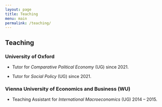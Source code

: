 ```yaml
---
layout: page
title: Teaching
menu: main
permalink: /teaching/
---
```


## Teaching

### University of Oxford

- Tutor for *Comparative Political Economy* (UG) since 2021.

- Tutor for *Social Policy* (UG) since 2021.

### Vienna University of Economics and Business (WU)

- Teaching Assistant for *International Macroeconomics* (UG) 2014 – 2015.
